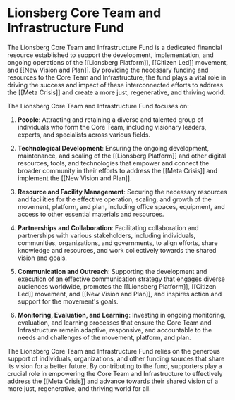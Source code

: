 # Lionsberg Core Team and Infrastructure Fund

The Lionsberg Core Team and Infrastructure Fund is a dedicated financial resource established to support the development, implementation, and ongoing operations of the [[Lionsberg Platform]], [[Citizen Led]] movement, and [[New Vision and Plan]]. By providing the necessary funding and resources to the Core Team and Infrastructure, the fund plays a vital role in driving the success and impact of these interconnected efforts to address the [[Meta Crisis]] and create a more just, regenerative, and thriving world.

The Lionsberg Core Team and Infrastructure Fund focuses on:

1.  **People**: Attracting and retaining a diverse and talented group of individuals who form the Core Team, including visionary leaders, experts, and specialists across various fields. 
    
2.  **Technological Development**: Ensuring the ongoing development, maintenance, and scaling of the [[Lionsberg Platform]] and other digital resources, tools, and technologies that empower and connect the broader community in their efforts to address the [[Meta Crisis]] and implement the [[New Vision and Plan]].
    
3.  **Resource and Facility Management**: Securing the necessary resources and facilities for the effective operation, scaling, and growth of the movement, platform, and plan, including office spaces, equipment, and access to other essential materials and resources.
    
4.  **Partnerships and Collaboration**: Facilitating collaboration and partnerships with various stakeholders, including individuals, communities, organizations, and governments, to align efforts, share knowledge and resources, and work collectively towards the shared vision and goals.
    
5.  **Communication and Outreach**: Supporting the development and execution of an effective communication strategy that engages diverse audiences worldwide, promotes the [[Lionsberg Platform]], [[Citizen Led]] movement, and [[New Vision and Plan]], and inspires action and support for the movement's goals.
    
6.  **Monitoring, Evaluation, and Learning**: Investing in ongoing monitoring, evaluation, and learning processes that ensure the Core Team and Infrastructure remain adaptive, responsive, and accountable to the needs and challenges of the movement, platform, and plan.
    

The Lionsberg Core Team and Infrastructure Fund relies on the generous support of individuals, organizations, and other funding sources that share its vision for a better future. By contributing to the fund, supporters play a crucial role in empowering the Core Team and Infrastructure to effectively address the [[Meta Crisis]] and advance towards their shared vision of a more just, regenerative, and thriving world for all.